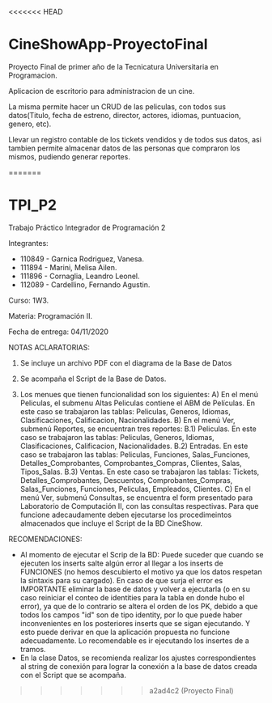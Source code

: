 <<<<<<< HEAD
# CineShowApp-ProyectoFinal

Proyecto Final de primer año de la Tecnicatura Universitaria en Programacion.

Aplicacion de escritorio para administracion de un cine. 

La misma permite hacer un CRUD de las peliculas, con todos sus datos(Titulo, fecha de estreno, director, actores, idiomas, puntuacion, genero, etc).

Llevar un registro contable de los tickets vendidos y de todos sus datos, asi tambien permite almacenar datos de las personas que compraron los mismos, pudiendo generar reportes.



=======
# TPI_P2
Trabajo Práctico Integrador de Programación 2

Integrantes:    
- 110849 - Garnica Rodriguez, Vanesa.
- 111894 - Marini, Melisa Ailen.
- 111896 - Cornaglia, Leandro Leonel.
- 112089 - Cardellino, Fernando Agustin.

Curso: 1W3.

Materia: Programación II.

Fecha de entrega: 04/11/2020



NOTAS ACLARATORIAS:

1) Se incluye un archivo PDF con el diagrama de la Base de Datos

2) Se acompaña el Script de la Base de Datos. 

3) Los menues que tienen funcionalidad son los siguientes:
A) En el menú Peliculas, el submenu Altas Peliculas contiene el ABM de Películas. En este caso se trabajaron las tablas: Peliculas, Generos, Idiomas,  Clasificaciones, Calificacion, Nacionalidades.
B) En el menú Ver, submenú Reportes, se encuentran tres reportes:
B.1) Peliculas. En este caso se trabajaron las tablas: Peliculas, Generos, Idiomas,  Clasificaciones, Calificacion, Nacionalidades.
B.2) Entradas. En este caso se trabajaron las tablas: Peliculas, Funciones, Salas_Funciones, Detalles_Comprobantes, Comprobantes_Compras, Clientes, Salas, Tipos_Salas.
B.3) Ventas. En este caso se trabajaron las tablas: Tickets, Detalles_Comprobantes, Descuentos, Comprobantes_Compras, Salas_Funciones, Funciones, Peliculas, Empleados, Clientes.
C) En el menú Ver, submenú Consultas, se encuentra el form presentado para Laboratorio de Computación II, con las consultas respectivas. Para que funcione adecaudamente deben ejecutarse los procedimeintos almacenados que incluye el Script de la BD CineShow.
   
    
RECOMENDACIONES:
- Al momento de ejecutar el Scrip de la BD: Puede suceder que cuando se ejecuten los inserts salte algún error al llegar a los inserts de FUNCIONES (no hemos descubierto el motivo ya que los datos respetan la sintaxis para su cargado). En caso de que surja el error es IMPORTANTE eliminar la base de datos y volver a ejecutarla (o en su caso reiniciar el conteo de identities para la tabla en donde hubo el error), ya que de lo contrario se altera el orden de los PK, debido a que todos los campos "id" son de tipo identity, por lo que puede haber inconvenientes en los posteriores inserts que se sigan ejecutando. Y esto puede derivar en que la aplicación propuesta no funcione adecuadamente. Lo recomendable es ir ejecutando los insertes de a tramos.
- En la clase Datos, se recomienda realizar los ajustes correspondientes al string de conexión para lograr la conexión a la base de datos creada con el Script que se acompaña.
 
>>>>>>> a2ad4c2 (Proyecto Final)
